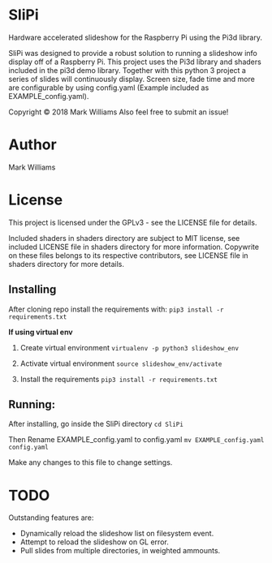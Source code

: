 # SliPi
Hardware accelerated slideshow for the Raspberry Pi using the Pi3d library.

SliPi was designed to provide a robust solution to running a slideshow info display off
of a Raspberry Pi. This project uses the Pi3d library and shaders included in the pi3d demo library.
Together with this python 3 project a series of slides will continuously display. Screen size,
fade time and more are configurable by using config.yaml (Example included as EXAMPLE_config.yaml).

Copyright © 2018 Mark Williams
Also feel free to submit an issue!

# Author
Mark Williams

# License

This project is licensed under the GPLv3 - see the LICENSE file for details.

Included shaders in shaders directory are subject to MIT license, see included LICENSE file
in shaders directory for more information. Copywrite on these files belongs to its respective
contributors, see LICENSE file in shaders directory for more details.

## Installing
After cloning repo install the requirements with:
`pip3 install -r requirements.txt`

**If using virtual env**
1. Create virtual environment
`virtualenv -p python3 slideshow_env`

2. Activate virtual environment
`source slideshow_env/activate`

3. Install the requirements
`pip3 install -r requirements.txt`


## Running:
After installing, go inside the SliPi directory
`cd SliPi`

Then Rename EXAMPLE_config.yaml to config.yaml
`mv EXAMPLE_config.yaml config.yaml`

Make any changes to this file to change settings.


# TODO
Outstanding features are:
- Dynamically reload the slideshow list on filesystem event.
- Attempt to reload the slideshow on GL error.
- Pull slides from multiple directories, in weighted ammounts.
